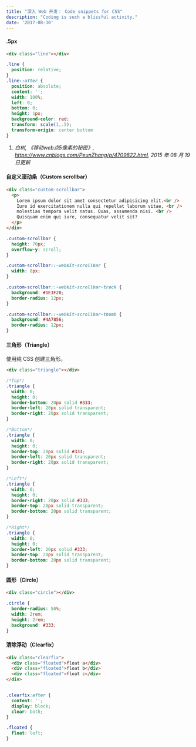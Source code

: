 ```yaml
---
title: "深入 Web 开发： Code snippets for CSS"
description: "Coding is such a blissful activity."
date: '2017-08-30'
---
```


#### .5px

```html
<div class="line"></div>
```

```css
.line {
  position: relative;
}
.line::after {
  position: absolute;
  content: '';
  width: 100%;
  left: 0;
  bottom: 0;
  height: 1px;
  background-color: red;
  transform: scale(1,.5);
  transform-origin: center bottom
}
```

1. *白树, 《移动web点5像素的秘密》, https://www.cnblogs.com/PeunZhang/p/4709822.html, 2015 年 08 月 19 日更新*

#### 自定义滚动条（Custom scrollbar）

```html
<div class="custom-scrollbar">
  <p>
    Lorem ipsum dolor sit amet consectetur adipisicing elit.<br />
    Iure id exercitationem nulla qui repellat laborum vitae, <br />
    molestias tempora velit natus. Quas, assumenda nisi. <br />
    Quisquam enim qui iure, consequatur velit sit?
  </p>
</div>
```

```css
.custom-scrollbar {
  height: 70px;
  overflow-y: scroll;
}

.custom-scrollbar::-webkit-scrollbar {
  width: 8px;
}

.custom-scrollbar::-webkit-scrollbar-track {
  background: #1E3F20;
  border-radius: 12px;
}

.custom-scrollbar::-webkit-scrollbar-thumb {
  background: #4A7856;
  border-radius: 12px;
}
```

#### 三角形（Triangle）

使用纯 CSS 创建三角形。

```html
<div class="triangle"></div>
```

```css
/*Top*/
.triangle {
  width: 0;
  height: 0;
  border-bottom: 20px solid #333;
  border-left: 20px solid transparent;
  border-right: 20px solid transparent;
}

/*Bottom*/
.triangle {
  width: 0;
  height: 0;
  border-top: 20px solid #333;
  border-left: 20px solid transparent;
  border-right: 20px solid transparent;
}

/*Left*/
.triangle {
  width: 0;
  height: 0;
  border-right: 20px solid #333;
  border-top: 20px solid transparent;
  border-bottom: 20px solid transparent;
}

/*Right*/
.triangle {
  width: 0;
  height: 0;
  border-left: 20px solid #333;
  border-top: 20px solid transparent;
  border-bottom: 20px solid transparent;
}
```

#### 圆形（Circle）

```html
<div class="circle"></div>
```

```css
.circle {
  border-radius: 50%;
  width: 2rem;
  height: 2rem;
  background: #333;
}
```

#### 清除浮动（Clearfix）

```html
<div class="clearfix">
  <div class="floated">float a</div>
  <div class="floated">float b</div>
  <div class="floated">float c</div>
</div>
```

```css

.clearfix:after {
  content: '';
  display: block;
  clear: both;
}

.floated {
  float: left;
}
```
